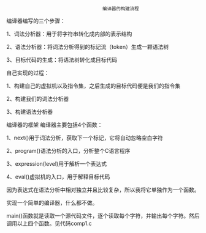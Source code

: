                                        编译器的构建流程
编译器编写的三个步骤：

1、词法分析器：用于将字符串转化成内部的表示结构

2、语法分析器：将词法分析得到的标记流（token）生成一颗语法树

3、目标代码的生成：将语法树转化成目标代码

自己实现的过程：

1、构建自己的虚拟机以及指令集，之后生成的目标代码便是我们的指令集

2、构建我们的词法分析器

3、构建语法分析器

编译器的框架
编译器主要包括4个函数：

1、next()用于词法分析，获取下一个标记，它将自动忽略空白字符

2、program()语法分析的入口，分析整个C语言程序

3、expression(level)用于解析一个表达式

4、eval()虚拟机的入口，用于解释目标代码

因为表达式在语法分析中相对独立并且比较复杂，所以我将它单独作为一个函数。

实现一个简单的编译器，什么都不做。

main()函数就是读取一个源代码文件，逐个读取每个字符，并输出每个字符。然后调用以上四个函数。见代码comp1.c



